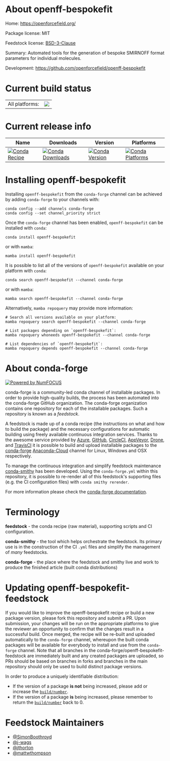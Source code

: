 About openff-bespokefit
=======================

Home: https://openforcefield.org/

Package license: MIT

Feedstock license: [BSD-3-Clause](https://github.com/conda-forge/openff-bespokefit-feedstock/blob/main/LICENSE.txt)

Summary: Automated tools for the generation of bespoke SMIRNOFF format parameters for individual molecules.

Development: https://github.com/openforcefield/openff-bespokefit

Current build status
====================


<table><tr><td>All platforms:</td>
    <td>
      <a href="https://dev.azure.com/conda-forge/feedstock-builds/_build/latest?definitionId=15538&branchName=main">
        <img src="https://dev.azure.com/conda-forge/feedstock-builds/_apis/build/status/openff-bespokefit-feedstock?branchName=main">
      </a>
    </td>
  </tr>
</table>

Current release info
====================

| Name | Downloads | Version | Platforms |
| --- | --- | --- | --- |
| [![Conda Recipe](https://img.shields.io/badge/recipe-openff--bespokefit-green.svg)](https://anaconda.org/conda-forge/openff-bespokefit) | [![Conda Downloads](https://img.shields.io/conda/dn/conda-forge/openff-bespokefit.svg)](https://anaconda.org/conda-forge/openff-bespokefit) | [![Conda Version](https://img.shields.io/conda/vn/conda-forge/openff-bespokefit.svg)](https://anaconda.org/conda-forge/openff-bespokefit) | [![Conda Platforms](https://img.shields.io/conda/pn/conda-forge/openff-bespokefit.svg)](https://anaconda.org/conda-forge/openff-bespokefit) |

Installing openff-bespokefit
============================

Installing `openff-bespokefit` from the `conda-forge` channel can be achieved by adding `conda-forge` to your channels with:

```
conda config --add channels conda-forge
conda config --set channel_priority strict
```

Once the `conda-forge` channel has been enabled, `openff-bespokefit` can be installed with `conda`:

```
conda install openff-bespokefit
```

or with `mamba`:

```
mamba install openff-bespokefit
```

It is possible to list all of the versions of `openff-bespokefit` available on your platform with `conda`:

```
conda search openff-bespokefit --channel conda-forge
```

or with `mamba`:

```
mamba search openff-bespokefit --channel conda-forge
```

Alternatively, `mamba repoquery` may provide more information:

```
# Search all versions available on your platform:
mamba repoquery search openff-bespokefit --channel conda-forge

# List packages depending on `openff-bespokefit`:
mamba repoquery whoneeds openff-bespokefit --channel conda-forge

# List dependencies of `openff-bespokefit`:
mamba repoquery depends openff-bespokefit --channel conda-forge
```


About conda-forge
=================

[![Powered by
NumFOCUS](https://img.shields.io/badge/powered%20by-NumFOCUS-orange.svg?style=flat&colorA=E1523D&colorB=007D8A)](https://numfocus.org)

conda-forge is a community-led conda channel of installable packages.
In order to provide high-quality builds, the process has been automated into the
conda-forge GitHub organization. The conda-forge organization contains one repository
for each of the installable packages. Such a repository is known as a *feedstock*.

A feedstock is made up of a conda recipe (the instructions on what and how to build
the package) and the necessary configurations for automatic building using freely
available continuous integration services. Thanks to the awesome service provided by
[Azure](https://azure.microsoft.com/en-us/services/devops/), [GitHub](https://github.com/),
[CircleCI](https://circleci.com/), [AppVeyor](https://www.appveyor.com/),
[Drone](https://cloud.drone.io/welcome), and [TravisCI](https://travis-ci.com/)
it is possible to build and upload installable packages to the
[conda-forge](https://anaconda.org/conda-forge) [Anaconda-Cloud](https://anaconda.org/)
channel for Linux, Windows and OSX respectively.

To manage the continuous integration and simplify feedstock maintenance
[conda-smithy](https://github.com/conda-forge/conda-smithy) has been developed.
Using the ``conda-forge.yml`` within this repository, it is possible to re-render all of
this feedstock's supporting files (e.g. the CI configuration files) with ``conda smithy rerender``.

For more information please check the [conda-forge documentation](https://conda-forge.org/docs/).

Terminology
===========

**feedstock** - the conda recipe (raw material), supporting scripts and CI configuration.

**conda-smithy** - the tool which helps orchestrate the feedstock.
                   Its primary use is in the construction of the CI ``.yml`` files
                   and simplify the management of *many* feedstocks.

**conda-forge** - the place where the feedstock and smithy live and work to
                  produce the finished article (built conda distributions)


Updating openff-bespokefit-feedstock
====================================

If you would like to improve the openff-bespokefit recipe or build a new
package version, please fork this repository and submit a PR. Upon submission,
your changes will be run on the appropriate platforms to give the reviewer an
opportunity to confirm that the changes result in a successful build. Once
merged, the recipe will be re-built and uploaded automatically to the
`conda-forge` channel, whereupon the built conda packages will be available for
everybody to install and use from the `conda-forge` channel.
Note that all branches in the conda-forge/openff-bespokefit-feedstock are
immediately built and any created packages are uploaded, so PRs should be based
on branches in forks and branches in the main repository should only be used to
build distinct package versions.

In order to produce a uniquely identifiable distribution:
 * If the version of a package **is not** being increased, please add or increase
   the [``build/number``](https://docs.conda.io/projects/conda-build/en/latest/resources/define-metadata.html#build-number-and-string).
 * If the version of a package **is** being increased, please remember to return
   the [``build/number``](https://docs.conda.io/projects/conda-build/en/latest/resources/define-metadata.html#build-number-and-string)
   back to 0.

Feedstock Maintainers
=====================

* [@SimonBoothroyd](https://github.com/SimonBoothroyd/)
* [@j-wags](https://github.com/j-wags/)
* [@jthorton](https://github.com/jthorton/)
* [@mattwthompson](https://github.com/mattwthompson/)

